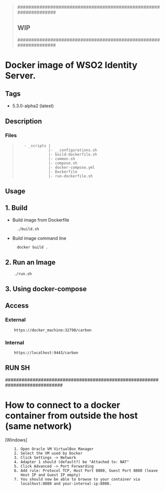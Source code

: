 >##################################################################
>## WIP
>##################################################################

# Docker image of WSO2 Identity Server.

## Tags
- 5.3.0-alpha2 (latest)

## Description

### Files
>        - _scripts |
>                   |- __configurations.sh
>                   |- build-dockerfile.sh
>                   |- common.sh
>                   |- compose.sh
>                   |- docker-compose.yml
>                   |- Dockerfile
>                   |- run-dockerfile.sh


## Usage

## 1. Build 

* Build image from Dockerfile 

        ./build.sh

* Build image command line

        docker build . 

## 2. Run an Image

        ./run.sh

## 3. Using docker-compose



## Access

### External
        https://docker_machine:32790/carbon

### Internal
    
        https://localhost:9443/carbon




## RUN SH
        



#############################################################################
# How to connect to a docker container from outside the host (same network)
 [Windows]

        1. Open Oracle VM VirtualBox Manager
        2. Select the VM used by Docker
        3. Click Settings -> Network
        4. Adapter 1 should (default?) be "Attached to: NAT"
        5. Click Advanced -> Port Forwarding
        6. Add rule: Protocol TCP, Host Port 8080, Guest Port 8080 (leave 
           Host IP and Guest IP empty)
        7. You should now be able to browse to your container via 
           localhost:8080 and your-internal-ip:8080.


